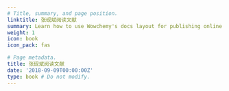 ```yaml
---
# Title, summary, and page position.
linktitle: 张砚斌阅读文献
summary: Learn how to use Wowchemy's docs layout for publishing online courses, software documentation, and tutorials.
weight: 1
icon: book
icon_pack: fas

# Page metadata.
title: 张砚斌阅读文献
date: '2018-09-09T00:00:00Z'
type: book # Do not modify.
---
```

